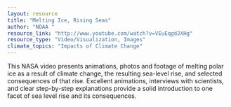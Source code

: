 ```yaml
---
layout: resource
title: "Melting Ice, Rising Seas"
author: "NOAA "
resource_link: "http://www.youtube.com/watch?v=VEuEqgdJXHg"
resource_type: "Video/Visualization, Images"
climate_topics: "Impacts of Climate Change"
---
```


This NASA video presents animations, photos and footage of melting polar ice as a result of climate change, the resulting sea-level rise, and selected consequences of that rise. Excellent animations, interviews with scientists, and clear step-by-step explanations provide a solid introduction to one facet of sea level rise and its consequences.
